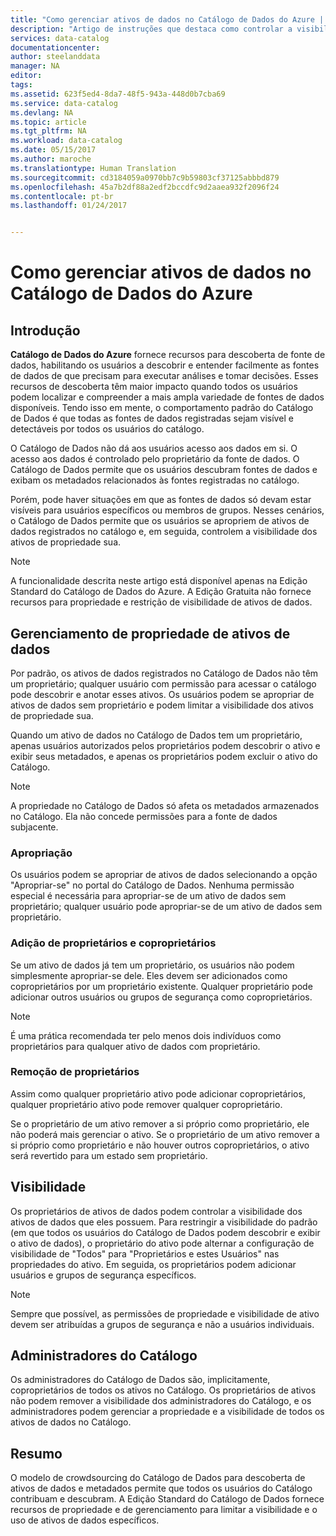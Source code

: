 ```yaml
---
title: "Como gerenciar ativos de dados no Catálogo de Dados do Azure | Microsoft Docs"
description: "Artigo de instruções que destaca como controlar a visibilidade e a propriedade de ativos de dados registrados no Catálogo de Dados do Azure."
services: data-catalog
documentationcenter: 
author: steelanddata
manager: NA
editor: 
tags: 
ms.assetid: 623f5ed4-8da7-48f5-943a-448d0b7cba69
ms.service: data-catalog
ms.devlang: NA
ms.topic: article
ms.tgt_pltfrm: NA
ms.workload: data-catalog
ms.date: 05/15/2017
ms.author: maroche
ms.translationtype: Human Translation
ms.sourcegitcommit: cd3184059a0970bb7c9b59803cf37125abbbd879
ms.openlocfilehash: 45a7b2df88a2edf2bccdfc9d2aaea932f2096f24
ms.contentlocale: pt-br
ms.lasthandoff: 01/24/2017


---
```

# <a name="how-to-manage-data-assets-in-azure-data-catalog"></a>Como gerenciar ativos de dados no Catálogo de Dados do Azure
## <a name="introduction"></a>Introdução
**Catálogo de Dados do Azure** fornece recursos para descoberta de fonte de dados, habilitando os usuários a descobrir e entender facilmente as fontes de dados de que precisam para executar análises e tomar decisões. Esses recursos de descoberta têm maior impacto quando todos os usuários podem localizar e compreender a mais ampla variedade de fontes de dados disponíveis. Tendo isso em mente, o comportamento padrão do Catálogo de Dados é que todas as fontes de dados registradas sejam visível e detectáveis por todos os usuários do catálogo.

O Catálogo de Dados não dá aos usuários acesso aos dados em si. O acesso aos dados é controlado pelo proprietário da fonte de dados. O Catálogo de Dados permite que os usuários descubram fontes de dados e exibam os metadados relacionados às fontes registradas no catálogo.

Porém, pode haver situações em que as fontes de dados só devam estar visíveis para usuários específicos ou membros de grupos. Nesses cenários, o Catálogo de Dados permite que os usuários se apropriem de ativos de dados registrados no catálogo e, em seguida, controlem a visibilidade dos ativos de propriedade sua.

> [!NOTE]
> A funcionalidade descrita neste artigo está disponível apenas na Edição Standard do Catálogo de Dados do Azure. A Edição Gratuita não fornece recursos para propriedade e restrição de visibilidade de ativos de dados.
>
>

## <a name="managing-ownership-of-data-assets"></a>Gerenciamento de propriedade de ativos de dados
Por padrão, os ativos de dados registrados no Catálogo de Dados não têm um proprietário; qualquer usuário com permissão para acessar o catálogo pode descobrir e anotar esses ativos. Os usuários podem se apropriar de ativos de dados sem proprietário e podem limitar a visibilidade dos ativos de propriedade sua.

Quando um ativo de dados no Catálogo de Dados tem um proprietário, apenas usuários autorizados pelos proprietários podem descobrir o ativo e exibir seus metadados, e apenas os proprietários podem excluir o ativo do Catálogo.

> [!NOTE]
> A propriedade no Catálogo de Dados só afeta os metadados armazenados no Catálogo. Ela não concede permissões para a fonte de dados subjacente.
>
>

### <a name="taking-ownership"></a>Apropriação
Os usuários podem se apropriar de ativos de dados selecionando a opção "Apropriar-se" no portal do Catálogo de Dados. Nenhuma permissão especial é necessária para apropriar-se de um ativo de dados sem proprietário; qualquer usuário pode apropriar-se de um ativo de dados sem proprietário.

### <a name="adding-owners-and-co-owners"></a>Adição de proprietários e coproprietários
Se um ativo de dados já tem um proprietário, os usuários não podem simplesmente apropriar-se dele. Eles devem ser adicionados como coproprietários por um proprietário existente. Qualquer proprietário pode adicionar outros usuários ou grupos de segurança como coproprietários.

> [!NOTE]
> É uma prática recomendada ter pelo menos dois indivíduos como proprietários para qualquer ativo de dados com proprietário.
>
>

### <a name="removing-owners"></a>Remoção de proprietários
Assim como qualquer proprietário ativo pode adicionar coproprietários, qualquer proprietário ativo pode remover qualquer coproprietário.

Se o proprietário de um ativo remover a si próprio como proprietário, ele não poderá mais gerenciar o ativo. Se o proprietário de um ativo remover a si próprio como proprietário e não houver outros coproprietários, o ativo será revertido para um estado sem proprietário.

## <a name="visibility"></a>Visibilidade
Os proprietários de ativos de dados podem controlar a visibilidade dos ativos de dados que eles possuem. Para restringir a visibilidade do padrão (em que todos os usuários do Catálogo de Dados podem descobrir e exibir o ativo de dados), o proprietário do ativo pode alternar a configuração de visibilidade de "Todos" para "Proprietários e estes Usuários" nas propriedades do ativo. Em seguida, os proprietários podem adicionar usuários e grupos de segurança específicos.

> [!NOTE]
> Sempre que possível, as permissões de propriedade e visibilidade de ativo devem ser atribuídas a grupos de segurança e não a usuários individuais.
>
>

## <a name="catalog-administrators"></a>Administradores do Catálogo
Os administradores do Catálogo de Dados são, implicitamente, coproprietários de todos os ativos no Catálogo. Os proprietários de ativos não podem remover a visibilidade dos administradores do Catálogo, e os administradores podem gerenciar a propriedade e a visibilidade de todos os ativos de dados no Catálogo.

## <a name="summary"></a>Resumo
O modelo de crowdsourcing do Catálogo de Dados para descoberta de ativos de dados e metadados permite que todos os usuários do Catálogo contribuam e descubram. A Edição Standard do Catálogo de Dados fornece recursos de propriedade e de gerenciamento para limitar a visibilidade e o uso de ativos de dados específicos.

